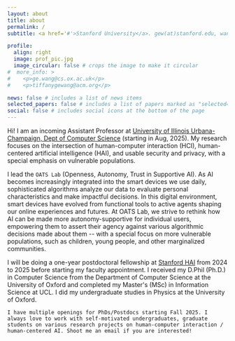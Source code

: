 ```yaml
---
layout: about
title: about
permalink: /
subtitle: <a href='#'>Stanford University</a>. gew(at)stanford.edu, wangge(at)illinois.edu

profile:
  align: right
  image: prof_pic.jpg
  image_circular: false # crops the image to make it circular
#  more_info: >
#    <p>ge.wang@cs.ox.ac.uk</p>
#    <p>tiffanygewang@acm.org</p>

news: false # includes a list of news items
selected_papers: false # includes a list of papers marked as "selected={true}"
social: false # includes social icons at the bottom of the page
---
```

Hi! I am an incoming Assistant Professor at [University of Illinois Urbana-Champaign, Dept of Computer Science](https://cs.illinois.edu/) (starting in Aug, 2025). My research focuses on the intersection of human-computer interaction (HCI), human-centered artificial intelligence (HAI), and usable security and privacy, with a special emphasis on vulnerable populations.

I lead the `OATS Lab` (Openness, Autonomy, Trust in Supportive AI). As AI becomes increasingly integrated into the smart devices we use daily, sophisticated algorithms analyze our data to evaluate personal characteristics and make impactful decisions. In this digital environment, smart devices have evolved from functional tools to active agents shaping our online experiences and futures. At OATS Lab, we strive to rethink how AI can be made more autonomy-supportive for individual users, empowering them to assert their agency against various algorithmic decisions made about them -- with a special focus on more vulnerable populations, such as children, young people, and other marginalized communities.

I will be doing a one-year postdoctoral fellowship at [Stanford HAI](https://hai.stanford.edu/) from 2024 to 2025 before starting my faculty appointment. I received my D.Phil (Ph.D.) in Computer Science from the Department of Computer Science at the University of Oxford and completed my Master's (MSc) in Information Science at UCL. I did my undergraduate studies in Physics at the University of Oxford.

`I have multiple openings for PhDs/Postdocs starting Fall 2025. I always love to work with self-motivated undergraduates, graduate students on various research projects on human-computer interaction / human-centered AI. Shoot me an email if you are interested!`
